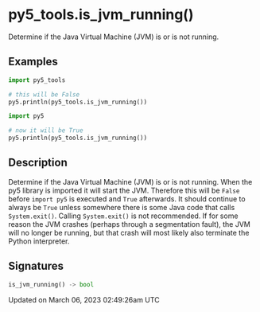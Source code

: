 # py5_tools.is_jvm_running()

Determine if the Java Virtual Machine (JVM) is or is not running.

## Examples

<div class="example-table">

<div class="example-row"><div class="example-cell-image">

</div><div class="example-cell-code">

```python
import py5_tools

# this will be False
py5.println(py5_tools.is_jvm_running())

import py5

# now it will be True
py5.println(py5_tools.is_jvm_running())
```

</div></div>

</div>

## Description

Determine if the Java Virtual Machine (JVM) is or is not running. When the py5 library is imported it will start the JVM.  Therefore this will be `False` before `import py5` is executed and `True` afterwards. It should continue to always be `True` unless somewhere there is some Java code that calls `System.exit()`. Calling `System.exit()` is not recommended. If for some reason the JVM crashes (perhaps through a segmentation fault), the JVM will no longer be running, but that crash will most likely also terminate the Python interpreter.

## Signatures

```python
is_jvm_running() -> bool
```

Updated on March 06, 2023 02:49:26am UTC
